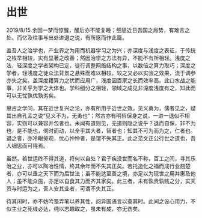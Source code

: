 # 出世
2019/8/15
余因一梦而惊醒，醒后亦不能复睡；细思近日吾国之局势，有难言之处。而忆及往事与出处进退之说，有所感而作此篇。

盖吾人之治学也，产业界之为用而机器学习之为兴；亦深度与浅度之表征，于传统之枚举相较，实有显著之改善；然因治学之方法有异，不能不有所相轻。浅度之法，轻深度之学者架构已定，徒行调整网络结构之事，以数倍之算力取巧；深度之学者，轻浅度之徒众法背景之悬殊而难以相较，较之又必以实验之效果，流于调参亦失之矣。盖深度籍算力之优而应用广，浅度因百家之长而效率高。此口水战之能事，非关乎为学之大体也。学科细分之相轻，领域之成见非深度浅度有之，知此而可以无忧孰优孰劣矣。

思古之学问，其在近世复兴之论，亦有所用于近世之效。见义勇为，儒者见之，疑其出自孔孟之说“见义不为，无勇也”；然古亦有明哲保身之说，一进一退似不相容，实则可以兼容并包者也。未闻有道则见，无道则隐之说乎？退而自保，非不为也，是不能也，伺时而动，以全乎其大者，智者也；知其不可为而为之，仁者也。退之者，亦冷眼旁观，忧心忡忡者，是谓不失其正。此之范文正公行世之道也，吾人细思而可得焉。

虽然，若世运终不得其道，将何以自处？君子疾没世而名不称，百工之间，寻其乐治之业，亦可以陶冶性情，终其余年而不失其正矣。若托造化之福而成行业翘楚者，亦可以垂之天下而为后世法；虽不能达至善之境，亦足以为现世之用并惠及他人；虽不能众施，亦足以自食其力而齐其家矣。此三者，未有孰贵孰贱之分，实天资与时运为之，吾人安其业者，可谓不失其正。

待其闲时，亦不妨吟笺弄笔以养其性，阅异国语言以查其时。此间之设心用力，不似主业之死线必达，纯以志趣取之，虽未有成，亦无伤矣。

